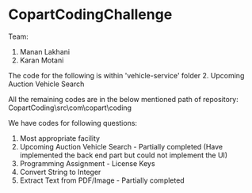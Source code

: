 # CopartCodingChallenge

Team:
1. Manan Lakhani
2. Karan Motani

The code for the following is within 'vehicle-service' folder
2. Upcoming Auction Vehicle Search


All the remaining codes are in the below mentioned path of repository:
CopartCoding\src\com\copart\coding

We have codes for following questions:

1. Most appropriate facility
2. Upcoming Auction Vehicle Search - Partially completed (Have implemented the back end part but could not implement the UI)
3. Programming Assignment - License Keys
4. Convert String to Integer
5. Extract Text from PDF/Image - Partially completed
